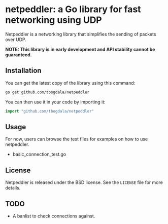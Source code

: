 netpeddler: a Go library for fast networking using UDP
======================================================

Netpeddler is a networking library that simplifies the sending of packets
over UDP.

**NOTE: This library is in early development and API stability cannot be guaranteed.**


Installation
------------

You can get the latest copy of the library using this command:

```bash
go get github.com/tbogdala/netpeddler
```

You can then use it in your code by importing it:

```go
import "github.com/tbogdala/netpeddler"
```


Usage
-----

For now, users can browse the test files for examples on how to use netpeddler.

* basic_connection_test.go


License
-------

Netpeddler is released under the BSD license. See the `LICENSE` file for more details.


TODO
----

* A banlist to check connections against.

